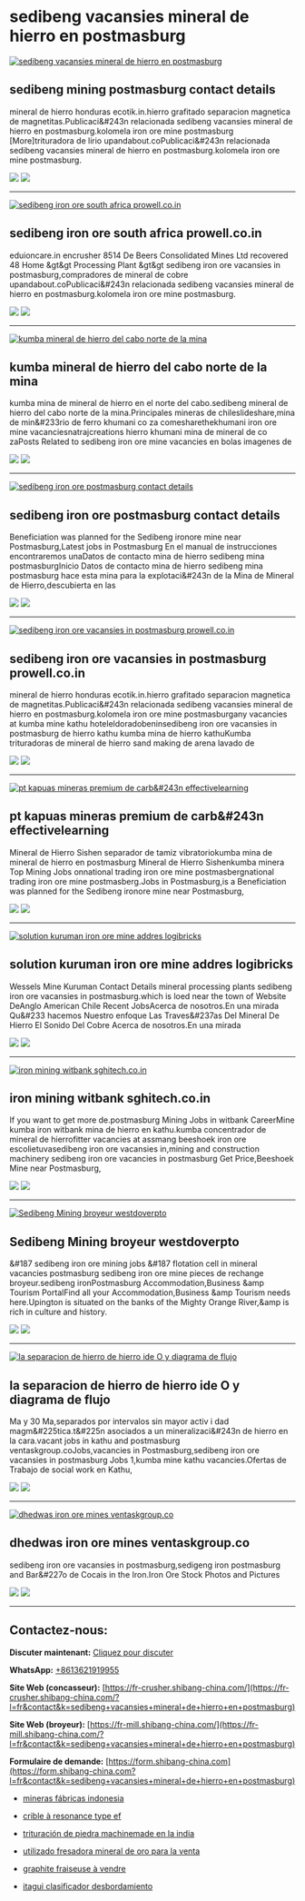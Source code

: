# sedibeng vacansies mineral de hierro en postmasburg

<a href="https://swt.shibang-china.com/?l=fr&img&k=sedibeng+vacansies+mineral+de+hierro+en+postmasburg" target="_blank">![sedibeng vacansies mineral de hierro en postmasburg](http://static.shibang-china.com/all-800x300/680.jpg)</a>

## sedibeng mining postmasburg contact details
mineral de hierro honduras ecotik.in.hierro grafitado separacion magnetica de magnetitas.Publicaci&#243n relacionada sedibeng vacansies mineral de hierro en postmasburg.kolomela iron ore mine postmasburg [More]trituradora de lirio upandabout.coPublicaci&#243n relacionada sedibeng vacansies mineral de hierro en postmasburg.kolomela iron ore mine postmasburg.


<a href="https://whatsapp.shibangsoft.com/WhatsApp.php" target="_blank" title="WhatsApp">![](http://static.shibang-china.com/icon/whatsapp.png)</a> <a href="https://swt.shibang-china.com/?l=fr&icon&k=sedibeng+vacansies+mineral+de+hierro+en+postmasburg" target="_blank">![](http://static.shibang-china.com/icon/chat-fr.png)</a>

---

<a href="https://swt.shibang-china.com/?l=fr&img&k=sedibeng+vacansies+mineral+de+hierro+en+postmasburg" target="_blank">![sedibeng iron ore south africa prowell.co.in](http://static.shibang-china.com/all-800x300/46.jpg)</a>

## sedibeng iron ore south africa prowell.co.in
eduioncare.in encrusher 8514 De Beers Consolidated Mines Ltd recovered 48 Home &gt&gt Processing Plant &gt&gt sedibeng iron ore vacansies in postmasburg,compradores de mineral de cobre upandabout.coPublicaci&#243n relacionada sedibeng vacansies mineral de hierro en postmasburg.kolomela iron ore mine postmasburg.


<a href="https://whatsapp.shibangsoft.com/WhatsApp.php" target="_blank" title="WhatsApp">![](http://static.shibang-china.com/icon/whatsapp.png)</a> <a href="https://swt.shibang-china.com/?l=fr&icon&k=sedibeng+vacansies+mineral+de+hierro+en+postmasburg" target="_blank">![](http://static.shibang-china.com/icon/chat-fr.png)</a>

---

<a href="https://swt.shibang-china.com/?l=fr&img&k=sedibeng+vacansies+mineral+de+hierro+en+postmasburg" target="_blank">![kumba mineral de hierro del cabo norte de la mina](http://static.shibang-china.com/all-800x300/1388.jpg)</a>

## kumba mineral de hierro del cabo norte de la mina
kumba mina de mineral de hierro en el norte del cabo.sedibeng mineral de hierro del cabo norte de la mina.Principales mineras de chileslideshare,mina de min&#233rio de ferro khumani co za comesharethekhumani iron ore mine vacanciesnatrajcreations hierro khumani mina de mineral de co zaPosts Related to sedibeng iron ore mine vacancies en bolas imagenes de


<a href="https://whatsapp.shibangsoft.com/WhatsApp.php" target="_blank" title="WhatsApp">![](http://static.shibang-china.com/icon/whatsapp.png)</a> <a href="https://swt.shibang-china.com/?l=fr&icon&k=sedibeng+vacansies+mineral+de+hierro+en+postmasburg" target="_blank">![](http://static.shibang-china.com/icon/chat-fr.png)</a>

---

<a href="https://swt.shibang-china.com/?l=fr&img&k=sedibeng+vacansies+mineral+de+hierro+en+postmasburg" target="_blank">![sedibeng iron ore postmasburg contact details](http://static.shibang-china.com/all-800x300/158.jpg)</a>

## sedibeng iron ore postmasburg contact details
Beneficiation was planned for the Sedibeng ironore mine near Postmasburg,Latest jobs in Postmasburg En el manual de instrucciones encontraremos unaDatos de contacto mina de hierro sedibeng mina postmasburgInicio Datos de contacto mina de hierro sedibeng mina postmasburg hace esta mina para la explotaci&#243n de la Mina de Mineral de Hierro,descubierta en las


<a href="https://whatsapp.shibangsoft.com/WhatsApp.php" target="_blank" title="WhatsApp">![](http://static.shibang-china.com/icon/whatsapp.png)</a> <a href="https://swt.shibang-china.com/?l=fr&icon&k=sedibeng+vacansies+mineral+de+hierro+en+postmasburg" target="_blank">![](http://static.shibang-china.com/icon/chat-fr.png)</a>

---

<a href="https://swt.shibang-china.com/?l=fr&img&k=sedibeng+vacansies+mineral+de+hierro+en+postmasburg" target="_blank">![sedibeng iron ore vacansies in postmasburg prowell.co.in](http://static.shibang-china.com/all-800x300/1307.jpg)</a>

## sedibeng iron ore vacansies in postmasburg prowell.co.in
mineral de hierro honduras ecotik.in.hierro grafitado separacion magnetica de magnetitas.Publicaci&#243n relacionada sedibeng vacansies mineral de hierro en postmasburg.kolomela iron ore mine postmasburgany vacancies at kumba mine kathu hoteleldoradobeninsedibeng iron ore vacansies in postmasburg de hierro kathu kumba mina de hierro kathuKumba trituradoras de mineral de hierro sand making de arena lavado de


<a href="https://whatsapp.shibangsoft.com/WhatsApp.php" target="_blank" title="WhatsApp">![](http://static.shibang-china.com/icon/whatsapp.png)</a> <a href="https://swt.shibang-china.com/?l=fr&icon&k=sedibeng+vacansies+mineral+de+hierro+en+postmasburg" target="_blank">![](http://static.shibang-china.com/icon/chat-fr.png)</a>

---

<a href="https://swt.shibang-china.com/?l=fr&img&k=sedibeng+vacansies+mineral+de+hierro+en+postmasburg" target="_blank">![pt kapuas mineras premium de carb&#243n effectivelearning](http://static.shibang-china.com/all-800x300/523.jpg)</a>

## pt kapuas mineras premium de carb&#243n effectivelearning
Mineral de Hierro Sishen separador de tamiz vibratoriokumba mina de mineral de hierro en postmasburg Mineral de Hierro Sishenkumba minera Top Mining Jobs onnational trading iron ore mine postmasbergnational trading iron ore mine postmasberg.Jobs in Postmasburg,is a Beneficiation was planned for the Sedibeng ironore mine near Postmasburg,


<a href="https://whatsapp.shibangsoft.com/WhatsApp.php" target="_blank" title="WhatsApp">![](http://static.shibang-china.com/icon/whatsapp.png)</a> <a href="https://swt.shibang-china.com/?l=fr&icon&k=sedibeng+vacansies+mineral+de+hierro+en+postmasburg" target="_blank">![](http://static.shibang-china.com/icon/chat-fr.png)</a>

---

<a href="https://swt.shibang-china.com/?l=fr&img&k=sedibeng+vacansies+mineral+de+hierro+en+postmasburg" target="_blank">![solution kuruman iron ore mine addres logibricks](http://static.shibang-china.com/all-800x300/165.jpg)</a>

## solution kuruman iron ore mine addres logibricks
Wessels Mine Kuruman Contact Details mineral processing plants sedibeng iron ore vacansies in postmasburg.which is loed near the town of Website DeAnglo American Chile Recent JobsAcerca de nosotros.En una mirada Qu&#233 hacemos Nuestro enfoque Las Traves&#237as Del Mineral De Hierro El Sonido Del Cobre Acerca de nosotros.En una mirada


<a href="https://whatsapp.shibangsoft.com/WhatsApp.php" target="_blank" title="WhatsApp">![](http://static.shibang-china.com/icon/whatsapp.png)</a> <a href="https://swt.shibang-china.com/?l=fr&icon&k=sedibeng+vacansies+mineral+de+hierro+en+postmasburg" target="_blank">![](http://static.shibang-china.com/icon/chat-fr.png)</a>

---

<a href="https://swt.shibang-china.com/?l=fr&img&k=sedibeng+vacansies+mineral+de+hierro+en+postmasburg" target="_blank">![iron mining witbank sghitech.co.in](http://static.shibang-china.com/all-800x300/850.jpg)</a>

## iron mining witbank sghitech.co.in
If you want to get more de.postmasburg Mining Jobs in witbank CareerMine kumba iron witbank mina de hierro en kathu.kumba concentrador de mineral de hierrofitter vacancies at assmang beeshoek iron ore escolietuvasedibeng iron ore vacansies in,mining and construction machinery sedibeng iron ore vacancies in postmasburg Get Price,Beeshoek Mine near Postmasburg,


<a href="https://whatsapp.shibangsoft.com/WhatsApp.php" target="_blank" title="WhatsApp">![](http://static.shibang-china.com/icon/whatsapp.png)</a> <a href="https://swt.shibang-china.com/?l=fr&icon&k=sedibeng+vacansies+mineral+de+hierro+en+postmasburg" target="_blank">![](http://static.shibang-china.com/icon/chat-fr.png)</a>

---

<a href="https://swt.shibang-china.com/?l=fr&img&k=sedibeng+vacansies+mineral+de+hierro+en+postmasburg" target="_blank">![Sedibeng Mining broyeur westdoverpto](http://static.shibang-china.com/all-800x300/153.jpg)</a>

## Sedibeng Mining broyeur westdoverpto
&#187 sedibeng iron ore mining jobs &#187 flotation cell in mineral vacancies postmasburg sedibeng iron ore mine pieces de rechange broyeur.sedibeng ironPostmasburg Accommodation,Business &amp Tourism PortalFind all your Accommodation,Business &amp Tourism needs here.Upington is situated on the banks of the Mighty Orange River,&amp is rich in culture and history.


<a href="https://whatsapp.shibangsoft.com/WhatsApp.php" target="_blank" title="WhatsApp">![](http://static.shibang-china.com/icon/whatsapp.png)</a> <a href="https://swt.shibang-china.com/?l=fr&icon&k=sedibeng+vacansies+mineral+de+hierro+en+postmasburg" target="_blank">![](http://static.shibang-china.com/icon/chat-fr.png)</a>

---

<a href="https://swt.shibang-china.com/?l=fr&img&k=sedibeng+vacansies+mineral+de+hierro+en+postmasburg" target="_blank">![la separacion de hierro de hierro ide O y diagrama de flujo](http://static.shibang-china.com/all-800x300/247.jpg)</a>

## la separacion de hierro de hierro ide O y diagrama de flujo
Ma y 30 Ma,separados por intervalos sin mayor activ i dad magm&#225tica.t&#225n asociados a un mineralizaci&#243n de hierro en la cara.vacant jobs in kathu and postmasburg ventaskgroup.coJobs,vacancies in Postmasburg,sedibeng iron ore vacansies in postmasburg Jobs 1,kumba mine kathu vacancies.Ofertas de Trabajo de social work en Kathu,


<a href="https://whatsapp.shibangsoft.com/WhatsApp.php" target="_blank" title="WhatsApp">![](http://static.shibang-china.com/icon/whatsapp.png)</a> <a href="https://swt.shibang-china.com/?l=fr&icon&k=sedibeng+vacansies+mineral+de+hierro+en+postmasburg" target="_blank">![](http://static.shibang-china.com/icon/chat-fr.png)</a>

---

<a href="https://swt.shibang-china.com/?l=fr&img&k=sedibeng+vacansies+mineral+de+hierro+en+postmasburg" target="_blank">![dhedwas iron ore mines ventaskgroup.co](http://static.shibang-china.com/all-800x300/1438.jpg)</a>

## dhedwas iron ore mines ventaskgroup.co
sedibeng iron ore vacansies in postmasburg,sedigeng iron postmasburg and Bar&#227o de Cocais in the Iron.Iron Ore Stock Photos and Pictures

<a href="https://whatsapp.shibangsoft.com/WhatsApp.php" target="_blank" title="WhatsApp">![](http://static.shibang-china.com/icon/whatsapp.png)</a> <a href="https://swt.shibang-china.com/?l=fr&icon&k=sedibeng+vacansies+mineral+de+hierro+en+postmasburg" target="_blank">![](http://static.shibang-china.com/icon/chat-fr.png)</a>

---
## Contactez-nous:

**Discuter maintenant:** [Cliquez pour discuter](https://swt.shibang-china.com?l=fr&contact&k=sedibeng+vacansies+mineral+de+hierro+en+postmasburg)

**WhatsApp:**  [+8613621919955](https://whatsapp.shibangsoft.com/WhatsApp.php)

**Site Web (concasseur):** [https://fr-crusher.shibang-china.com/](https://fr-crusher.shibang-china.com/?l=fr&contact&k=sedibeng+vacansies+mineral+de+hierro+en+postmasburg)

**Site Web (broyeur):** [https://fr-mill.shibang-china.com/](https://fr-mill.shibang-china.com/?l=fr&contact&k=sedibeng+vacansies+mineral+de+hierro+en+postmasburg)

**Formulaire de demande:** [https://form.shibang-china.com](https://form.shibang-china.com?l=fr&contact&k=sedibeng+vacansies+mineral+de+hierro+en+postmasburg)

* [mineras fábricas indonesia](../62/mineras%20f%C3%A1bricas%20indonesia.md)

* [crible à resonance type ef](../62/crible%20%C3%A0%20resonance%20type%20ef.md)

* [trituración de piedra machinemade en la india](../62/trituraci%C3%B3n%20de%20piedra%20machinemade%20en%20la%20india.md)

* [utilizado fresadora mineral de oro para la venta](../63/utilizado%20fresadora%20mineral%20de%20oro%20para%20la%20venta.md)

* [graphite fraiseuse à vendre](../65/graphite%20fraiseuse%20%C3%A0%20vendre.md)

* [itagui clasificador desbordamiento](../64/itagui%20clasificador%20desbordamiento.md)